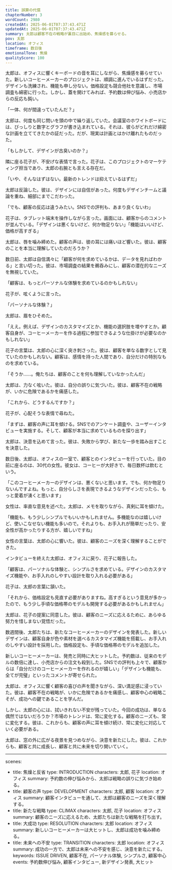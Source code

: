 ```yaml
---
title: 誤算の代償
chapterNumber: 3
wordCount: 2980
createdAt: 2025-06-01T07:37:43.471Z
updatedAt: 2025-06-01T07:37:43.471Z
summary: 太郎は顧客不在の戦略が裏目に出始め、焦燥感を募らせる。
pov: 太郎
location: オフィス
timeframe: 数日後
emotionalTone: 焦燥
qualityScore: 100
---
```


太郎は、オフィスに響くキーボードの音を耳にしながら、焦燥感を募らせていた。新しいコーヒーメーカーのプロジェクトは、順調に進んでいるはずだった。デザインも洗練され、機能も申し分ない。価格設定も競合他社を意識し、市場調査も綿密に行った。しかし、蓋を開けてみれば、予約数は伸び悩み、小売店からの反応も鈍い。

「一体、何が間違っていたんだ？」

太郎は、何度も同じ問いを頭の中で繰り返していた。会議室のホワイトボードには、びっしりと数字とグラフが書き込まれている。それは、彼らがどれだけ綿密な計画を立ててきたかの証だった。だが、現実は計画とはかけ離れたものだった。

「もしかして、デザインが古臭いのか？」

隣に座る花子が、不安げな表情で言った。花子は、このプロジェクトのマーケティング担当であり、太郎の右腕とも言える存在だ。

「いや、そんなはずはない。最新のトレンドは抑えているはずだ」

太郎は反論した。彼は、デザインには自信があった。何度もデザインチームと議論を重ね、細部にまでこだわった。

「でも、顧客の反応は違うみたい。SNSでの評判も、あまり良くないわ」

花子は、タブレット端末を操作しながら言った。画面には、顧客からのコメントが並んでいる。「デザインは悪くないけど、何か物足りない」「機能はいいけど、価格が高すぎる」

太郎は、唇を噛み締めた。顧客の声は、彼の耳には痛いほど響いた。彼は、顧客のことを本当に理解していたのだろうか？

数日前、太郎は自信満々に「顧客が何を求めているかは、データを見ればわかる」と言い切った。彼は、市場調査の結果を鵜呑みにし、顧客の潜在的なニーズを無視していた。

「顧客は、もっとパーソナルな体験を求めているのかもしれない」

花子が、呟くように言った。

「パーソナルな体験？」

太郎は、眉をひそめた。

「ええ。例えば、デザインのカスタマイズとか、機能の選択肢を増やすとか。顧客自身が、コーヒーメーカーを作る過程に参加できるような仕掛けが必要なのかもしれない」

花子の言葉は、太郎の心に深く突き刺さった。彼は、顧客を単なる数字として見ていたのかもしれない。顧客は、感情を持った人間であり、自分だけの特別なものを求めている。

「そうか……。俺たちは、顧客のことを何も理解していなかったんだ」

太郎は、力なく呟いた。彼は、自分の誤りに気づいた。彼は、顧客不在の戦略が、いかに危険であるかを痛感した。

「これから、どうするんですか？」

花子が、心配そうな表情で尋ねた。

「まずは、顧客の声に耳を傾ける。SNSでのアンケート調査や、ユーザーインタビューを実施する。そして、顧客が本当に求めているものを探り出す」

太郎は、決意を込めて言った。彼は、失敗から学び、新たな一歩を踏み出すことを決意した。

数日後、太郎は、オフィスの一室で、顧客とのインタビューを行っていた。目の前に座るのは、30代の女性。彼女は、コーヒーが大好きで、毎日数杯は飲むという。

「このコーヒーメーカーのデザインは、悪くないと思います。でも、何か物足りないんですよね。もっと、自分らしさを表現できるようなデザインだったら、もっと愛着が湧くと思います」

女性は、率直な意見を述べた。太郎は、メモを取りながら、真剣に耳を傾けた。

「機能も、もう少しシンプルでもいいかもしれません。多機能なのは嬉しいけど、使いこなせない機能も多いので。それよりも、お手入れが簡単だったり、安全性が高かったりする方が、嬉しいですね」

女性の言葉は、太郎の心に響いた。彼は、顧客のニーズを深く理解することができた。

インタビューを終えた太郎は、オフィスに戻り、花子に報告した。

「顧客は、パーソナルな体験と、シンプルさを求めている。デザインのカスタマイズ機能や、お手入れのしやすい設計を取り入れる必要がある」

花子は、太郎の言葉に頷いた。

「それから、価格設定も見直す必要がありますね。高すぎるという意見が多かったので、もう少し手頃な価格帯のモデルも開発する必要があるかもしれません」

太郎は、花子の提案に同意した。彼は、顧客のニーズに応えるために、あらゆる努力を惜しまない覚悟だった。

数週間後、太郎たちは、新たなコーヒーメーカーのデザインを発表した。新しいデザインは、顧客自身が色や素材を選べるカスタマイズ機能を搭載し、お手入れのしやすい設計を採用した。価格設定も、手頃な価格帯のモデルを追加した。

新しいコーヒーメーカーは、発売と同時に大ヒットした。予約数は、従来のモデルの数倍に達し、小売店からの注文も殺到した。SNSでの評判も上々で、顧客からは「自分だけのコーヒーメーカーを作れるのが嬉しい」「デザインも機能も、全てが完璧」といったコメントが寄せられた。

太郎は、オフィスに響く顧客の喜びの声を聞きながら、深い満足感に浸っていた。彼は、顧客不在の戦略が、いかに危険であるかを痛感し、顧客中心の戦略こそが、成功への鍵であることを学んだ。

しかし、太郎の心には、拭いきれない不安が残っていた。今回の成功は、単なる偶然ではないだろうか？市場のトレンドは、常に変化する。顧客のニーズも、常に変化する。彼は、これからも、顧客の声に耳を傾け続け、常に変化に対応していく必要がある。

太郎は、窓の外に広がる夜景を見つめながら、決意を新たにした。彼は、これからも、顧客と共に成長し、顧客と共に未来を切り開いていく。

---
scenes:
  - title: 焦燥と反省
    type: INTRODUCTION
    characters: 太郎, 花子
    location: オフィス
    summary: 予約数の伸び悩みから、太郎は戦略の誤りに気づき始める。
  - title: 顧客の声
    type: DEVELOPMENT
    characters: 太郎, 顧客
    location: オフィス
    summary: 顧客インタビューを通して、太郎は顧客のニーズを深く理解する。
  - title: 新たな戦略
    type: CLIMAX
    characters: 太郎, 花子
    location: オフィス
    summary: 顧客のニーズに応えるため、太郎たちは新たな戦略を打ち出す。
  - title: 大成功
    type: RESOLUTION
    characters: 太郎
    location: オフィス
    summary: 新しいコーヒーメーカーは大ヒットし、太郎は成功を噛み締める。
  - title: 未来への不安
    type: TRANSITION
    characters: 太郎
    location: オフィス
    summary: 成功の一方で、太郎は未来への不安を感じ、決意を新たにする。
keywords: ISSUE DRIVEN, 顧客不在, パーソナル体験, シンプルさ, 顧客中心
events: 予約数伸び悩み, 顧客インタビュー, 新デザイン発表, 大ヒット